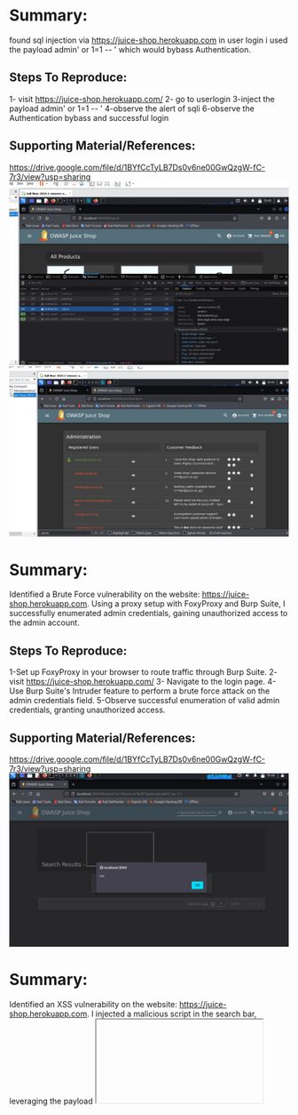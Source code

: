 # Summary:

found  sql injection via https://juice-shop.herokuapp.com in user login i used the payload admin' or 1=1 -- ' which would bybass Authentication.

## Steps To Reproduce:

1- visit https://juice-shop.herokuapp.com/
2- go to userlogin
3-inject the payload admin' or 1=1 -- '
4-observe the alert of sqli
6-observe the Authentication bybass and successful login
## Supporting Material/References:

https://drive.google.com/file/d/1BYfCcTyLB7Ds0v6ne00GwQzgW-fC-7r3/view?usp=sharing
![Brute Force](Enumeration1.png)
![Brute Force](Enumeration2.png)





# Summary:

Identified a Brute Force vulnerability on the website: https://juice-shop.herokuapp.com. Using a proxy setup with FoxyProxy and Burp Suite, I successfully enumerated admin credentials, gaining unauthorized access to the admin account.

## Steps To Reproduce:
1-Set up FoxyProxy in your browser to route traffic through Burp Suite.
2- visit https://juice-shop.herokuapp.com/
3- Navigate to the login page.
4-Use Burp Suite's Intruder feature to perform a brute force attack on the admin credentials field.
5-Observe successful enumeration of valid admin credentials, granting unauthorized access.
## Supporting Material/References:

https://drive.google.com/file/d/1BYfCcTyLB7Ds0v6ne00GwQzgW-fC-7r3/view?usp=sharing
![Brute Force](xss.png)





# Summary:

Identified an XSS vulnerability on the website: https://juice-shop.herokuapp.com. I injected a malicious script in the search bar, leveraging the payload <iframe src="javascript:alert(`xss`)">. which successfully executed and demonstrated the vulnerability.

## Steps To Reproduce:

1- visit https://juice-shop.herokuapp.com/
2- go to userlogin
3-inject the payload <iframe src="javascript:alert(`xss`)">. into the relevant input field.'
4-Observe the execution of the XSS payload, confirming the vulnerability.
## Supporting Material/References:

https://drive.google.com/file/d/1BYfCcTyLB7Ds0v6ne00GwQzgW-fC-7r3/view?usp=sharing
![Brute Force](xss.png)



